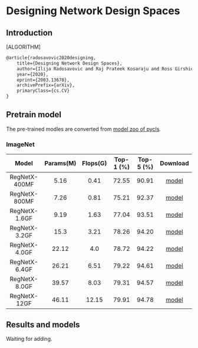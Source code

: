 # Designing Network Design Spaces

## Introduction

[ALGORITHM]

```latex
@article{radosavovic2020designing,
    title={Designing Network Design Spaces},
    author={Ilija Radosavovic and Raj Prateek Kosaraju and Ross Girshick and Kaiming He and Piotr Dollár},
    year={2020},
    eprint={2003.13678},
    archivePrefix={arXiv},
    primaryClass={cs.CV}
}
```

## Pretrain model

The pre-trained modles are converted from [model zoo of pycls](https://github.com/facebookresearch/pycls/blob/master/MODEL_ZOO.md).

### ImageNet

|         Model         | Params(M) | Flops(G) | Top-1 (%) | Top-5 (%) | Download |
|:---------------------:|:---------:|:--------:|:---------:|:---------:|:--------:|
| RegNetX-400MF         |   5.16    |   0.41   |   72.55   |   90.91   | [model](https://download.openmmlab.com/mmclassification/v0/regnet/convert/RegNetX-400MF-0db9f35c.pth)|
| RegNetX-800MF         |   7.26    |   0.81   |   75.21   |   92.37   | [model](https://download.openmmlab.com/mmclassification/v0/regnet/convert/RegNetX-800MF-4f9d1e8a.pth)|
| RegNetX-1.6GF         |   9.19    |   1.63   |   77.04   |   93.51   | [model](https://download.openmmlab.com/mmclassification/v0/regnet/convert/RegNetX-1.6GF-cfb32375.pth)|
| RegNetX-3.2GF         |   15.3    |   3.21   |   78.26   |   94.20   | [model](https://download.openmmlab.com/mmclassification/v0/regnet/convert/RegNetX-3.2GF-82c43fd5.pth)|
| RegNetX-4.0GF         |   22.12   |   4.0    |   78.72   |   94.22   | [model](https://download.openmmlab.com/mmclassification/v0/regnet/convert/RegNetX-4.0GF-ef8bb32c.pth)|
| RegNetX-6.4GF         |   26.21   |   6.51   |   79.22   |   94.61   | [model](https://download.openmmlab.com/mmclassification/v0/regnet/convert/RegNetX-6.4GF-6888c0ea.pth)|
| RegNetX-8.0GF         |   39.57   |   8.03   |   79.31   |   94.57   | [model](https://download.openmmlab.com/mmclassification/v0/regnet/convert/RegNetX-8.0GF-cb4c77ec.pth)|
| RegNetX-12GF          |   46.11   |   12.15  |   79.91   |   94.78   | [model](https://download.openmmlab.com/mmclassification/v0/regnet/convert/RegNetX-12GF-0574538f.pth)|

## Results and models

Waiting for adding.
